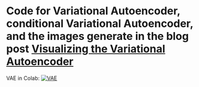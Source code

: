 # Code for Variational Autoencoder, conditional Variational Autoencoder, and the images generate in the blog post [Visualizing the Variational Autoencoder](https://savadikarc.github.io/post/2020/01/30/vae_vis/)

VAE in Colab: [![VAE](https://colab.research.google.com/assets/colab-badge.svg)](https://colab.research.google.com/drive/1WTcQ7QZQLE9mLObuE-Q1JrDa7Ii23TFU#scrollTo=IexwMpwgg4Db)
